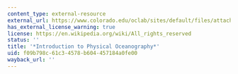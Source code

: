 ```yaml
---
content_type: external-resource
external_url: https://www.colorado.edu/oclab/sites/default/files/attached-files/stewart_textbook.pdf
has_external_license_warning: true
license: https://en.wikipedia.org/wiki/All_rights_reserved
status: ''
title: '*Introduction to Physical Oceanography*'
uid: f09b798c-61c3-4578-b604-457184a0fe00
wayback_url: ''
---
```

